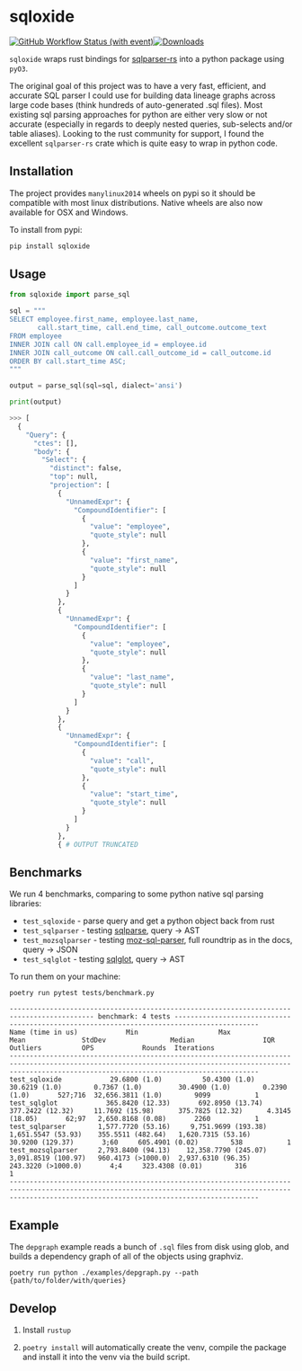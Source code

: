 # sqloxide

[![GitHub Workflow Status (with event)](https://img.shields.io/github/actions/workflow/status/wseaton/sqloxide/ci.yml)](https://github.com/wseaton/sqloxide/actions/workflows/ci.yml)[![Downloads](https://static.pepy.tech/badge/sqloxide)](https://pepy.tech/project/sqloxide)

`sqloxide` wraps rust bindings for [sqlparser-rs](https://github.com/ballista-compute/sqlparser-rs) into a python package using `pyO3`.

The original goal of this project was to have a very fast, efficient, and accurate SQL parser I could use for building data lineage graphs across large code bases (think hundreds of auto-generated .sql files). Most existing sql parsing approaches for python are either very slow or not accurate (especially in regards to deeply nested queries, sub-selects and/or table aliases). Looking to the rust community for support, I found the excellent `sqlparser-rs` crate which is quite easy to wrap in python code.

## Installation

The project provides `manylinux2014` wheels on pypi so it should be compatible with most linux distributions. Native wheels are also now available for OSX and Windows.

To install from pypi:
```sh
pip install sqloxide
```

## Usage

```python 
from sqloxide import parse_sql

sql = """
SELECT employee.first_name, employee.last_name,
       call.start_time, call.end_time, call_outcome.outcome_text
FROM employee
INNER JOIN call ON call.employee_id = employee.id
INNER JOIN call_outcome ON call.call_outcome_id = call_outcome.id
ORDER BY call.start_time ASC;
"""

output = parse_sql(sql=sql, dialect='ansi')

print(output)

>>> [
  {
    "Query": {
      "ctes": [],
      "body": {
        "Select": {
          "distinct": false,
          "top": null,
          "projection": [
            {
              "UnnamedExpr": {
                "CompoundIdentifier": [
                  {
                    "value": "employee",
                    "quote_style": null
                  },
                  {
                    "value": "first_name",
                    "quote_style": null
                  }
                ]
              }
            },
            {
              "UnnamedExpr": {
                "CompoundIdentifier": [
                  {
                    "value": "employee",
                    "quote_style": null
                  },
                  {
                    "value": "last_name",
                    "quote_style": null
                  }
                ]
              }
            },
            {
              "UnnamedExpr": {
                "CompoundIdentifier": [
                  {
                    "value": "call",
                    "quote_style": null
                  },
                  {
                    "value": "start_time",
                    "quote_style": null
                  }
                ]
              }
            },
            { # OUTPUT TRUNCATED
```
## Benchmarks

We run 4 benchmarks, comparing to some python native sql parsing libraries:

* `test_sqloxide` - parse query and get a python object back from rust 
* `test_sqlparser` - testing [sqlparse](https://pypi.org/project/sqlparse/), query -> AST
* `test_mozsqlparser` - testing [moz-sql-parser](https://pypi.org/project/moz-sql-parser/), full roundtrip as in the docs, query -> JSON
* `test_sqlglot` - testing [sqlglot](https://github.com/tobymao/sqlglot/), query -> AST


To run them on your machine:

```
poetry run pytest tests/benchmark.py
```

```
------------------------------------------------------------------------------------------- benchmark: 4 tests -------------------------------------------------------------------------------------------
Name (time in us)            Min                    Max                  Mean              StdDev                Median                 IQR            Outliers          OPS            Rounds  Iterations
----------------------------------------------------------------------------------------------------------------------------------------------------------------------------------------------------------
test_sqloxide            29.6800 (1.0)          50.4300 (1.0)         30.6219 (1.0)        0.7367 (1.0)         30.4900 (1.0)        0.2390 (1.0)       527;716  32,656.3811 (1.0)        9099           1
test_sqlglot            365.8420 (12.33)       692.8950 (13.74)      377.2422 (12.32)     11.7692 (15.98)      375.7825 (12.32)      4.3145 (18.05)       62;97   2,650.8168 (0.08)       2260           1
test_sqlparser        1,577.7720 (53.16)     9,751.9699 (193.38)   1,651.5547 (53.93)    355.5511 (482.64)   1,620.7315 (53.16)     30.9200 (129.37)       3;60     605.4901 (0.02)        538           1
test_mozsqlparser     2,793.8400 (94.13)    12,358.7790 (245.07)   3,091.8519 (100.97)   960.4173 (>1000.0)  2,937.6310 (96.35)    243.3220 (>1000.0)       4;4     323.4308 (0.01)        316           1
----------------------------------------------------------------------------------------------------------------------------------------------------------------------------------------------------------
```

## Example

The `depgraph` example reads a bunch of `.sql` files from disk using glob, and builds a dependency graph of all of the objects using graphviz.

```
poetry run python ./examples/depgraph.py --path {path/to/folder/with/queries} 
```

## Develop

1) Install `rustup`

2) `poetry install` will automatically create the venv, compile the package and install it into the venv via the build script.
